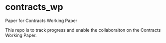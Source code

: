 # contracts_wp
Paper for Contracts Working Paper

This repo is to track progress and enable the collaboraiton on the Contracts Working Paper.
